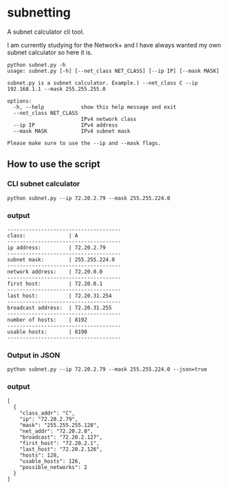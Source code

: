 # subnetting
A subnet calculator cli tool.

I am currently studying for the Network+ and I have always wanted my own subnet calculator so here it is.

```
python subnet.py -h
usage: subnet.py [-h] [--net_class NET_CLASS] [--ip IP] [--mask MASK]

subnet.py is a subnet calculator. Example.) --net_class C --ip 192.168.1.1 --mask 255.255.255.0

options:
  -h, --help            show this help message and exit
  --net_class NET_CLASS
                        IPv4 network class
  --ip IP               IPv4 address
  --mask MASK           IPv4 subnet mask

Please make sure to use the --ip and --mask flags.
```

## How to use the script

### CLI subnet calculator
```
python subnet.py --ip 72.20.2.79 --mask 255.255.224.0
```
### output
```
-------------------------------------
class:              | A
-------------------------------------
ip address:         | 72.20.2.79
-------------------------------------
subnet mask:        | 255.255.224.0
-------------------------------------
network address:    | 72.20.0.0
-------------------------------------
first host:         | 72.20.0.1
-------------------------------------
last host:          | 72.20.31.254
-------------------------------------
broadcast address:  | 72.20.31.255
-------------------------------------
number of hosts:    | 8192
-------------------------------------
usable hosts:       | 8190
-------------------------------------
```

### Output in JSON
```
python subnet.py --ip 72.20.2.79 --mask 255.255.224.0 --json=true
```
### output
```
[
  {
    "class_addr": "C",
    "ip": "72.20.2.79",
    "mask": "255.255.255.128",
    "net_addr": "72.20.2.0",
    "broadcast": "72.20.2.127",
    "first_host": "72.20.2.1",
    "last_host": "72.20.2.126",
    "hosts": 128,
    "usable_hosts": 126,
    "possible_networks": 2
  }
]
```
